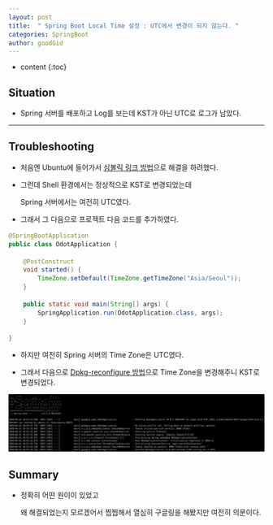 ```yaml
---
layout: post
title:  " Spring Boot Local Time 설정 : UTC에서 변경이 되지 않는다. "
categories: SpringBoot
author: goodGid
---
```

* content
{:toc}

## Situation

* Spring 서버를 배포하고 Log를 보는데 KST가 아닌 UTC로 로그가 남았다.



---


## Troubleshooting

* 처음엔 Ubuntu에 들어가서 [심볼릭 링크 방법]({{site.url}}/Ubuntu-Change-Local-Time/#1st-method)으로 해결을 하려했다.

* 그런데 Shell 환경에서는 정상적으로 KST로 변경되었는데 

  Spring 서버에서는 여전히 UTC였다.

* 그래서 그 다음으로 프로젝트 다음 코드를 추가하였다.

``` java
@SpringBootApplication
public class OdotApplication {

    @PostConstruct
    void started() {
        TimeZone.setDefault(TimeZone.getTimeZone("Asia/Seoul"));
    }

    public static void main(String[] args) {
        SpringApplication.run(OdotApplication.class, args);
    }

}
```

* 하지만 여전히 Spring 서버의 Time Zone은 UTC였다.

* 그래서 다음으로 [Dpkg-reconfigure 방법]({{site.url}}/Ubuntu-Change-Local-Time/#2st-method)으로 Time Zone을 변경해주니 KST로 변경되었다.

![](/assets/img/spring/Spring-Local-Time_1.png)

## Summary

* 정확히 어떤 원이이 있었고 

  왜 해결되었는지 모르겠어서 찝찝해서 열심히 구글링을 해봤지만 여전히 의문이다.
